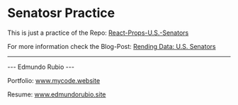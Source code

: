 # Senatosr Practice

This is just a practice of the Repo:  [React-Props-U.S.-Senators](https://github.com/Edxael/React-Props-U.S.-Senators)

For more information check the Blog-Post: [Rending Data: U.S. Senators](http://blog.mycode.website/rending-data-u-s-senators/)

----

   ---  Edmundo Rubio  ---

Portfolio: www.mycode.website

Resume: www.edmundorubio.site
